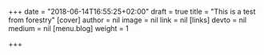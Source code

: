 +++
date = "2018-06-14T16:55:25+02:00"
draft = true
title = "This is a test from forestry"
[cover]
author = nil
image = nil
link = nil
[links]
devto = nil
medium = nil
[menu.blog]
weight = 1

+++
